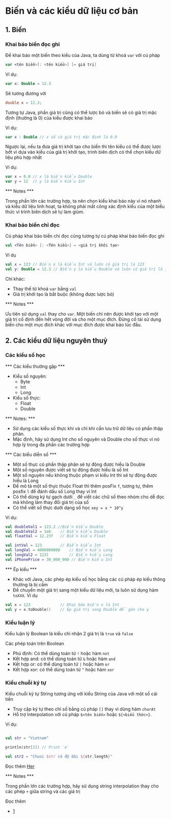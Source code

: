 # Biến và các kiểu dữ liệu cơ bản

## 1. Biến

### Khai báo biến đọc ghi

Để khai báo một biến theo kiểu của Java, ta dùng từ khoá `var` với cú pháp

```kotlin
var <tên biến>[: <tên kiểu>] [= giá trị]
```

Ví dụ:
```kotlin
var x: Double = 12.3
```

Sẽ tương đương với

```java
double x = 12.3;
```

Tương tự Java, phần giá trị cũng có thể lược bỏ và biến sẽ có giá trị mặc định (thường là 0) của kiểu được khai báo

Ví dụ:

```kotlin
var x : Double // x sẽ có giá trị mặc định là 0.0
```

Ngược lại, nếu ta đưa giá trị khởi tạo cho biến thì tên kiểu có thể được lược bớt vì dựa vào kiểu của giá trị khởi tạo, trình biên dịch có thể chọn kiểu dữ liệu phù hợp nhất

Ví dụ:

```kotlin
var x = 0.0 // x là biến kiểu Double
var y = 12  // y là biến kiểu Int
```

*** Notes ***

Trong phần lớn các trường hợp, ta nên chọn kiểu khai báo này vì nó nhanh và kiểu dữ liệu linh hoạt, ta không phải mất công xác định kiểu của một biểu thức vì trình biên dịch sẽ tự làm giùm.

### Khai báo biến chỉ đọc

Cú pháp khai báo biến chỉ đọc cũng tương tự cú pháp khai báo biến đọc ghi


```kotlin
val <Tên biến> [: <Tên kiểu>] = <giá trị khởi tạo>
```

Ví dụ

```kotlin
val x = 123 // Biến x là kiểu Int và luôn có giá trị là 123
val y: Double = 12.3 // Biến y là kiểu Double và luôn có giá trị là 12.3
```

Chỉ khác:

- Thay thế từ khoá `var` bằng `val`
- Giá trị khởi tạo là bắt buộc (không được lược bỏ)

*** Notes ***

Ưu tiên sử dụng `val` thay cho `var`. Một biến chỉ nên được khởi tạo với một giá trị cố định đến hết vòng đời và cho một mục đích. Đừng cố tái sử dụng biến cho một mục đích khác với mục đích được khai báo lúc đầu.

## 2. Các kiểu dữ liệu nguyên thuỷ

### Các kiểu số học

*** Các kiểu thường gặp ***

- Kiểu số nguyên:
    - Byte
    - Int
    - Long
- Kiểu số thực:
    - Float
    - Double

*** Notes: ***

- Sử dụng các kiểu số thực khi và chỉ khi cần lưu trữ dữ liệu có phần thập phân.
- Mặc định, hãy sử dụng Int cho số nguyên và Double cho số thực vì nó hợp lý trong đa phần các trường hợp

*** Các biểu diễn số ***

- Một số thực có phần thập phân sẽ tự động được hiểu là Double
- Một số nguyên được viết sẽ tự động được hiểu là số Int
- Một số nguyên nếu không thuộc phạm vi kiểu Int thì sẽ tự động được hiểu là Long
- Để mô tả một số thực thuộc Float thì thêm posFix `f`, tương tự, thêm posfix `l` để đánh dấu số Long thay vì Int
- Có thể dùng ký tự gạch dưới `_` để viết các chữ số theo nhóm cho dễ đọc mà không làm thay đổi giá trị của số
- Có thể viết số thực dưới dạng số học `xey = x * 10^y`

Ví dụ:

```kotlin
val doubleVal1 = 123.2 //Biến kiểu Double
val doubleVal2 = 1e6    // Biến kiểu Double
val floatVal = 12.23f   // Biến kiểu Float

val intVal = 123        // Biến kiểu Int
val longVal = 4000000000    // Biến kiểu Long
val longVal2 = 123l         // Biến kiểu Long
val iPhonePrice = 30_000_000 // Biến kiểu Int

```

*** Ép kiểu ***

- Khác với Java, các phép ép kiểu số học bằng các cú pháp ép kiểu thông thường là bị cấm
- Để chuyển một giá trị sang một kiểu dữ liệu mới, ta luôn sử dụng hàm `toXXX`. Ví dụ

```kotlin
val x = 123             // Khai báo biến x là Int
val y = x.toDouble()    // Ép giá trị sang Double để gán cho y
```

### Kiểu luận lý

Kiểu luận lý Boolean là kiểu chỉ nhận 2 giá trị là `true` và `false`

Các phép toán trên Boolean

- Phủ định: Có thể dùng toán tử `!` hoặc hàm `not`
- Kết hợp and: có thể dùng toán tử `&` hoặc hàm `and`
- Kết hợp or: có thể dùng toán tử `|` hoặc hàm `or`
- Kết hợp xor: có thể dùng toán tử `^` hoặc hàm `xor`

### Kiểu chuỗi ký tự

Kiểu chuỗi ký tự String tương ứng với kiểu String của Java với một số cải tiến

- Truy cập ký tự theo chỉ số bằng cú pháp `[]` thay vì dùng hàm `charAt`
- Hỗ trợ Interpolation với cú pháp `$<tên biến>` hoặc `${<biểu thức>}`.

Ví dụ:

```kotlin

val str = "Vietnam"

println(str[2]) // Print `e`

val str2 = "Chuoi $str có độ dài ${str.length}"

```

Đọc thêm [Her](http://zetcode.com/kotlin/strings/)

*** Notes ***

Trong phần lớn các trường hợp, hãy sử dụng string interpolation thay cho các phép `+` giữa string và các giá trị


Đọc thêm
- [1](https://kotlinlang.org/docs/reference/basic-types.html)